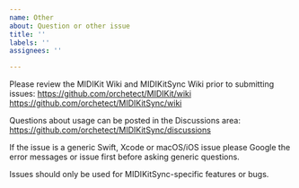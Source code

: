 ```yaml
---
name: Other
about: Question or other issue
title: ''
labels: ''
assignees: ''

---
```


Please review the MIDIKit Wiki and MIDIKitSync Wiki prior to submitting issues:
https://github.com/orchetect/MIDIKit/wiki
https://github.com/orchetect/MIDIKitSync/wiki

Questions about usage can be posted in the Discussions area:
https://github.com/orchetect/MIDIKitSync/discussions

If the issue is a generic Swift, Xcode or macOS/iOS issue please Google the error messages or issue first before asking generic questions.

Issues should only be used for MIDIKitSync-specific features or bugs.
